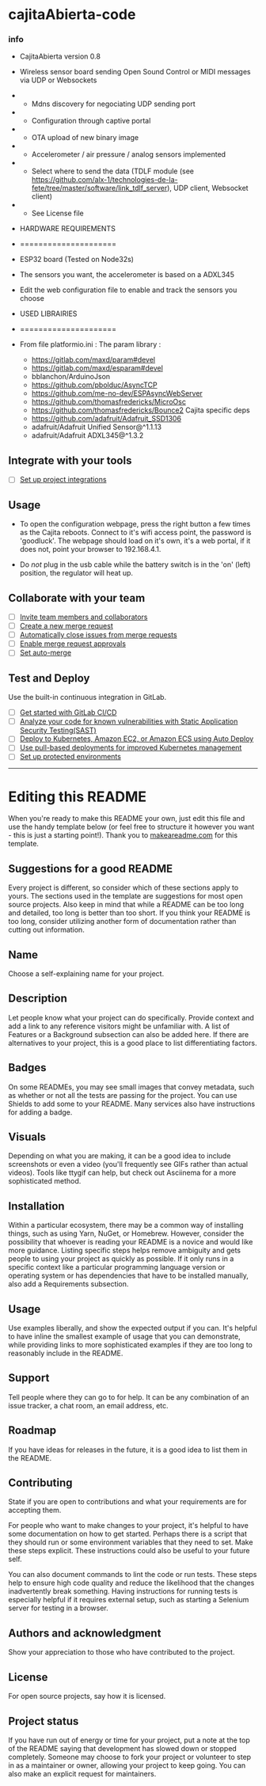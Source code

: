 # cajitaAbierta-code

### info
- CajitaAbierta version 0.8
- Wireless sensor board sending Open Sound Control or MIDI messages via UDP or Websockets 
- * Mdns discovery for negociating UDP sending port
- * Configuration through captive portal 
- * OTA upload of new binary image
- * Accelerometer / air pressure / analog sensors implemented
- * Select where to send the data (TDLF module (see https://github.com/alx-1/technologies-de-la-fete/tree/master/software/link_tdlf_server), UDP client, Websocket client)
- * See License file

- HARDWARE REQUIREMENTS
- =====================
- ESP32 board (Tested on Node32s)
- The sensors you want, the accelerometer is based on a ADXL345 
- Edit the web configuration file to enable and track the sensors you choose

- USED LIBRAIRIES 
- ===================== 
- From file platformio.ini :
The param library :
    - https://gitlab.com/maxd/param#devel
    - https://gitlab.com/maxd/esparam#devel
    - bblanchon/ArduinoJson
    - https://github.com/pbolduc/AsyncTCP
    - https://github.com/me-no-dev/ESPAsyncWebServer
    - https://github.com/thomasfredericks/MicroOsc
    - https://github.com/thomasfredericks/Bounce2
Cajita specific deps
    - https://github.com/adafruit/Adafruit_SSD1306
    - adafruit/Adafruit Unified Sensor@^1.1.13
    - adafruit/Adafruit ADXL345@^1.3.2


## Integrate with your tools

- [ ] [Set up project integrations](https:-gitlab.com/darknessdesigner/cajitaabierta/-/settings/integrations)

## Usage

- To open the configuration webpage, press the right button a few times as the Cajita reboots. Connect to it's wifi access point, the password is 'goodluck'.  The webpage should load on it's own, it's a web portal, if it does not, point your browser to 192.168.4.1.

- Do _not_ plug in the usb cable while the battery switch is in the 'on' (left) position, the regulator will heat up.



## Collaborate with your team

- [ ] [Invite team members and collaborators](https:-docs.gitlab.com/ee/user/project/members/)
- [ ] [Create a new merge request](https:-docs.gitlab.com/ee/user/project/merge_requests/creating_merge_requests.html)
- [ ] [Automatically close issues from merge requests](https:-docs.gitlab.com/ee/user/project/issues/managing_issues.html#closing-issues-automatically)
- [ ] [Enable merge request approvals](https:-docs.gitlab.com/ee/user/project/merge_requests/approvals/)
- [ ] [Set auto-merge](https:-docs.gitlab.com/ee/user/project/merge_requests/merge_when_pipeline_succeeds.html)

## Test and Deploy

Use the built-in continuous integration in GitLab.

- [ ] [Get started with GitLab CI/CD](https:-docs.gitlab.com/ee/ci/quick_start/index.html)
- [ ] [Analyze your code for known vulnerabilities with Static Application Security Testing(SAST)](https:-docs.gitlab.com/ee/user/application_security/sast/)
- [ ] [Deploy to Kubernetes, Amazon EC2, or Amazon ECS using Auto Deploy](https:-docs.gitlab.com/ee/topics/autodevops/requirements.html)
- [ ] [Use pull-based deployments for improved Kubernetes management](https:-docs.gitlab.com/ee/user/clusters/agent/)
- [ ] [Set up protected environments](https:-docs.gitlab.com/ee/ci/environments/protected_environments.html)

***

# Editing this README

When you're ready to make this README your own, just edit this file and use the handy template below (or feel free to structure it however you want - this is just a starting point!). Thank you to [makeareadme.com](https:-www.makeareadme.com/) for this template.

## Suggestions for a good README
Every project is different, so consider which of these sections apply to yours. The sections used in the template are suggestions for most open source projects. Also keep in mind that while a README can be too long and detailed, too long is better than too short. If you think your README is too long, consider utilizing another form of documentation rather than cutting out information.

## Name
Choose a self-explaining name for your project.

## Description
Let people know what your project can do specifically. Provide context and add a link to any reference visitors might be unfamiliar with. A list of Features or a Background subsection can also be added here. If there are alternatives to your project, this is a good place to list differentiating factors.

## Badges
On some READMEs, you may see small images that convey metadata, such as whether or not all the tests are passing for the project. You can use Shields to add some to your README. Many services also have instructions for adding a badge.

## Visuals
Depending on what you are making, it can be a good idea to include screenshots or even a video (you'll frequently see GIFs rather than actual videos). Tools like ttygif can help, but check out Asciinema for a more sophisticated method.

## Installation
Within a particular ecosystem, there may be a common way of installing things, such as using Yarn, NuGet, or Homebrew. However, consider the possibility that whoever is reading your README is a novice and would like more guidance. Listing specific steps helps remove ambiguity and gets people to using your project as quickly as possible. If it only runs in a specific context like a particular programming language version or operating system or has dependencies that have to be installed manually, also add a Requirements subsection.

## Usage
Use examples liberally, and show the expected output if you can. It's helpful to have inline the smallest example of usage that you can demonstrate, while providing links to more sophisticated examples if they are too long to reasonably include in the README.

## Support
Tell people where they can go to for help. It can be any combination of an issue tracker, a chat room, an email address, etc.

## Roadmap
If you have ideas for releases in the future, it is a good idea to list them in the README.

## Contributing
State if you are open to contributions and what your requirements are for accepting them.

For people who want to make changes to your project, it's helpful to have some documentation on how to get started. Perhaps there is a script that they should run or some environment variables that they need to set. Make these steps explicit. These instructions could also be useful to your future self.

You can also document commands to lint the code or run tests. These steps help to ensure high code quality and reduce the likelihood that the changes inadvertently break something. Having instructions for running tests is especially helpful if it requires external setup, such as starting a Selenium server for testing in a browser.

## Authors and acknowledgment
Show your appreciation to those who have contributed to the project.

## License
For open source projects, say how it is licensed.

## Project status
If you have run out of energy or time for your project, put a note at the top of the README saying that development has slowed down or stopped completely. Someone may choose to fork your project or volunteer to step in as a maintainer or owner, allowing your project to keep going. You can also make an explicit request for maintainers.
